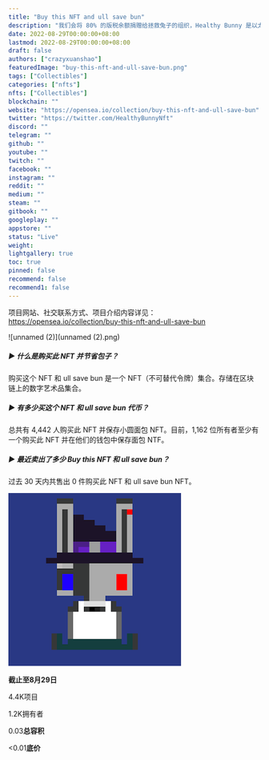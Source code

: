 ```yaml
---
title: "Buy this NFT and ull save bun"
description: "我们会将 80% 的版税余额捐赠给拯救兔子的组织，Healthy Bunny 是以太坊区块链上 4,444 个随机生成的 NFT 的集合，每个 Healthy Bunny NFT 都是由 128 个具有不同稀有度的特征唯一生成的"
date: 2022-08-29T00:00:00+08:00
lastmod: 2022-08-29T00:00:00+08:00
draft: false
authors: ["crazyxuanshao"]
featuredImage: "buy-this-nft-and-ull-save-bun.png"
tags: ["Collectibles"]
categories: ["nfts"]
nfts: ["Collectibles"]
blockchain: ""
website: "https://opensea.io/collection/buy-this-nft-and-ull-save-bun"
twitter: "https://twitter.com/HealthyBunnyNft"
discord: ""
telegram: ""
github: ""
youtube: ""
twitch: ""
facebook: ""
instagram: ""
reddit: ""
medium: ""
steam: ""
gitbook: ""
googleplay: ""
appstore: ""
status: "Live"
weight: 
lightgallery: true
toc: true
pinned: false
recommend: false
recommend1: false
---
```

项目网站、社交联系方式、项目介绍内容详见：https://opensea.io/collection/buy-this-nft-and-ull-save-bun

![unnamed (2)](unnamed (2).png)

##### ▶ 什么是购买此 NFT 并节省包子？

购买这个 NFT 和 ull save bun 是一个 NFT（不可替代令牌）集合。存储在区块链上的数字艺术品集合。

##### ▶ 有多少买这个 NFT 和 ull save bun 代币？

总共有 4,442 人购买此 NFT 并保存小圆面包 NFT。目前，1,162 位所有者至少有一个购买此 NFT 并在他们的钱包中保存面包 NTF。

##### ▶ 最近卖出了多少 Buy this NFT 和 ull save bun？

过去 30 天内共售出 0 件购买此 NFT 和 ull save bun NFT。

![unnamed](unnamed.png)

**截止至8月29日**

4.4K项目

1.2K拥有者

0.03**总容积**

<0.01**底价**